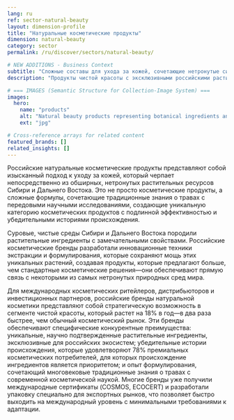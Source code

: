 ```yaml
---
lang: ru
ref: sector-natural-beauty
layout: dimension-profile
title: "Натуральные косметические продукты"
dimension: natural-beauty
category: sector
permalink: /ru/discover/sectors/natural-beauty/

# NEW ADDITIONS - Business Context
subtitle: "Сложные составы для ухода за кожей, сочетающие нетронутые сибирские растения с передовыми научными исследованиями"
description: "Продукты чистой красоты с эксклюзивными российскими растительными ингредиентами, растущие на 18% в год, вдвое превышая темпы роста обычного рынка красоты."

# === IMAGES (Semantic Structure for Collection-Image System) ===
images:
  hero:
    name: "products"
    alt: "Natural beauty products representing botanical ingredients and sustainable skincare"
    ext: "jpg"

# Cross-reference arrays for related content
featured_brands: []
related_insights: []
---
```


Российские натуральные косметические продукты представляют собой изысканный подход к уходу за кожей, который черпает непосредственно из обширных, нетронутых растительных ресурсов Сибири и Дальнего Востока. Это не просто косметические продукты, а сложные формулы, сочетающие традиционные знания о травах с передовыми научными исследованиями, создающие уникальную категорию косметических продуктов с подлинной эффективностью и убедительными историями происхождения.

Суровые, чистые среды Сибири и Дальнего Востока породили растительные ингредиенты с замечательными свойствами. Российские косметические бренды разработали инновационные техники экстракции и формулирования, которые сохраняют мощь этих уникальных растений, создавая продукты, которые предлагают больше, чем стандартные косметические решения—они обеспечивают прямую связь с некоторыми из самых нетронутых природных сред мира.

Для международных косметических ритейлеров, дистрибьюторов и инвестиционных партнеров, российские бренды натуральной косметики представляют собой стратегическую возможность в сегменте чистой красоты, который растет на 18% в год—в два раза быстрее, чем обычный косметический рынок. Эти бренды обеспечивают специфические конкурентные преимущества: уникальные, научно подтвержденные растительные ингредиенты, эксклюзивные для российских экосистем; убедительные истории происхождения, которые удовлетворяют 78% премиальных косметических потребителей, для которых происхождение ингредиентов является приоритетом; и опыт формулирования, сочетающий многовековые традиционные знания о травах с современной косметической наукой. Многие бренды уже получили международные сертификаты (COSMOS, ECOCERT) и разработали упаковку специально для экспортных рынков, что позволяет быстро выходить на международный уровень с минимальными требованиями к адаптации.
